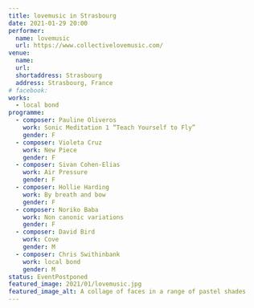 ```yaml
---
title: lovemusic in Strasbourg
date: 2021-01-29 20:00
performer:
  name: lovemusic
  url: https://www.collectivelovemusic.com/
venue:
  name:
  url:
  shortaddress: Strasbourg
  address: Strasbourg, France
# facebook:
works:
  - local bond
programme:
  - composer: Pauline Oliveros
    work: Sonic Meditation 1 “Teach Yourself to Fly”
    gender: F
  - composer: Violeta Cruz
    work: New Piece
    gender: F
  - composer: Sivan Cohen-Elias
    work: Air Pressure
    gender: F
  - composer: Hollie Harding
    work: By breath and bow
    gender: F
  - composer: Noriko Baba
    work: Non canonic variations
    gender: F
  - composer: David Bird
    work: Cove
    gender: M
  - composer: Chris Swithinbank
    work: local bond
    gender: M
status: EventPostponed
featured_image: 2021/01/lovemusic.jpg
featured_image_alt: A collage of faces in a range of pastel shades
---
```

